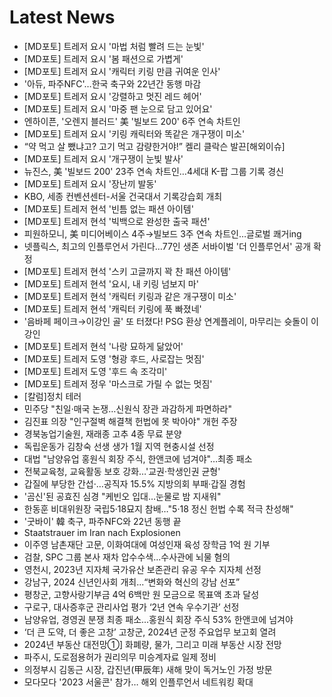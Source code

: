 # Latest News
-  [MD포토] 트레저 요시 '마법 처럼 빨려 드는 눈빛'
-  [MD포토] 트레저 요시 '봄 패션으로 가볍게'
-  [MD포토] 트레저 요시 '캐릭터 키링 만큼 귀여운 인사'
-  '아듀, 파주NFC'…한국 축구와 22년간 동행 마감
-  [MD포토] 트레저 요시 '강렬하고 멋진 레드 헤어'
-  [MD포토] 트레저 요시 '마중 팬 눈으로 담고 있어요'
-  엔하이픈, '오렌지 블러드' 美 '빌보드 200' 6주 연속 차트인
-  [MD포토] 트레저 요시 '키링 캐릭터와 똑같은 개구쟁이 미소'
-  “약 먹고 살 뺐냐고? 고기 먹고 감량한거야!” 켈리 클락슨 발끈[해외이슈]
-  [MD포토] 트레저 요시 '개구쟁이 눈빛 발사'
-  뉴진스, 美 '빌보드 200' 23주 연속 차트인…4세대 K-팝 그룹 기록 경신
-  [MD포토] 트레저 요시 '장난끼 발동'
-  KBO, 세종 컨벤션센터-서울 건국대서 기록강습회 개최
-  [MD포토] 트레저 현석 '빈틈 없는 패션 아이템'
-  [MD포토] 트레저 현석 '빅백으로 완성한 출국 패션'
-  피원하모니, 美 미디어베이스 4주→빌보드 3주 연속 차트인…글로벌 쾌거ing
-  넷플릭스, 최고의 인플루언서 가린다…77인 생존 서바이벌 '더 인플루언서' 공개 확정
-  [MD포토] 트레저 현석 '스키 고글까지 꽉 찬 패션 아이템'
-  [MD포토] 트레저 현석 '요시, 내 키링 넘보지 마'
-  [MD포토] 트레저 현석 '캐릭터 키링과 같은 개구쟁이 미소'
-  [MD포토] 트레저 현석 '캐릭터 키링에 푹 빠졌네'
-  '음바페 페이크→이강인 골' 또 터졌다! PSG 환상 연계플레이, 마무리는 슛돌이 이강인
-  [MD포토] 트레저 현석 '나랑 묘하게 닮았어'
-  [MD포토] 트레저 도영 '형광 후드, 사로잡는 멋짐'
-  [MD포토] 트레저 도영 '후드 속 조각미'
-  [MD포토] 트레저 정우 '마스크로 가릴 수 없는 멋짐'
-  [칼럼]정치 테러
-  민주당 "친일·매국 논쟁…신원식 장관 과감하게 파면하라"
-  김진표 의장 "인구절벽 해결책 헌법에 못 박아야" 개헌 주장
-  경북농업기술원, 재래종 고추 4종 무료 분양
-  독립운동가 김창숙 선생 생가 1월 지역 현충시설 선정
-  대법 "남양유업 홍원식 회장 주식, 한앤코에 넘겨야"…최종 패소
-  전북교육청, 교육활동 보호 강화…'교권·학생인권 균형'
-  갑질에 부당한 간섭·…공직자 15.5% 지방의회 부패·갑질 경험
-  '곰신'된 공효진 심경 "케빈오 입대…눈물로 밤 지새워"
-  한동훈 비대위원장 국립5·18묘지 참배…"5·18 정신 헌법 수록 적극 찬성해"
-  '굿바이' 韓 축구, 파주NFC와 22년 동행 끝
-  Staatstrauer im Iran nach Explosionen
-  이주영 남촌재단 고문, 이화여대에 여성인재 육성 장학금 1억 원 기부
-  검찰, SPC 그룹 본사 재차 압수수색...수사관에 뇌물 혐의
-  영천시, 2023년 지자체 국가유산 보존관리 유공 우수 지자체 선정
-  강남구, 2024 신년인사회 개최...“변화와 혁신의 강남 선포”
-  평창군, 고향사랑기부금 4억 6백만 원 모금으로 목표액 초과 달성
-  구로구, 대사증후군 관리사업 평가 ‘2년 연속 우수기관’ 선정
-  남양유업, 경영권 분쟁 최종 패소...홍원식 회장 주식 53% 한앤코에 넘겨야
-  ‘더 큰 도약, 더 좋은 고창’ 고창군, 2024년 군정 주요업무 보고회 열려
-  2024년 부동산 대전망①] 화폐량, 물가, 그리고 미래 부동산 시장 전망
-  파주시, 도로점용허가 권리의무 미승계자료 일제 정비
-  의정부시 김동근 시장, 갑진년(甲辰年) 새해 맞이 독거노인 가정 방문
-  모다모다 '2023 서울콘' 참가… 해외 인플루언서 네트워킹 확대
